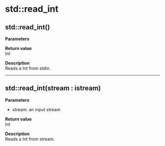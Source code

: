 # std::read_int

## std::read_int()
**Parameters**  

**Return value**  
Int  

**Description**  
Reads a Int from stdin.

---

## std::read_int(stream : istream)
**Parameters**  
* stream: an input stream

**Return value**  
Int  

**Description**  
Reads a Int from stream.